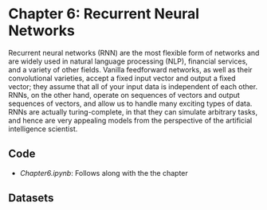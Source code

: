 # Chapter 6: Recurrent Neural Networks

Recurrent neural networks (RNN) are the most flexible form of networks and are widely used in natural language processing (NLP), financial services, and a variety of other fields. Vanilla feedforward networks, as well as their convolutional varieties, accept a fixed input vector and output a fixed vector; they assume that all of your input data is independent of each other. RNNs, on the other hand, operate on sequences of vectors and output sequences of vectors, and allow us to handle many exciting types of data. RNNs are actually turing-complete, in that they can simulate arbitrary tasks, and hence are very appealing models from the perspective of the artificial intelligence scientist. 

## Code

- *Chapter6.ipynb*: Follows along with the the chapter

## Datasets



